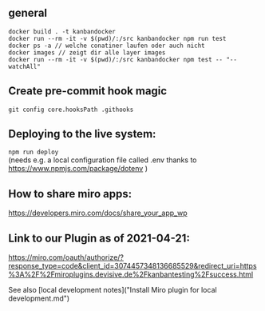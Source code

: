 ## general 
```
docker build . -t kanbandocker
docker run --rm -it -v $(pwd)/:/src kanbandocker npm run test
docker ps -a // welche conatiner laufen oder auch nicht
docker images // zeigt dir alle layer images
docker run --rm -it -v $(pwd)/:/src kanbandocker npm test -- "--watchAll"
```

## Create pre-commit hook magic
`git config core.hooksPath .githooks` 

## Deploying to the live system:
`npm run deploy`   
(needs e.g. a local configuration file called .env thanks to https://www.npmjs.com/package/dotenv )

## How to share miro apps:
https://developers.miro.com/docs/share_your_app_wp

## Link to our Plugin as of 2021-04-21:
https://miro.com/oauth/authorize/?response_type=code&client_id=3074457348136685529&redirect_uri=https%3A%2F%2Fmiroplugins.devisive.de%2Fkanbantesting%2Fsuccess.html

See also [local development notes]("Install Miro plugin for local development.md")